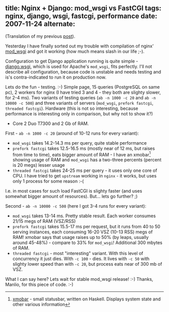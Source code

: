 title: Nginx + Django: mod_wsgi vs FastCGI
tags: nginx, django, wsgi, fastcgi, performance
date: 2007-11-24
alternate: <link rel="alternate" hreflang="ru" href="https://solovyov.net/blog/2007/nginx-mod-wsgi-vs-fastcgi/" /> <link rel="alternate" hreflang="en" href="https://solovyov.net/blog/2007/nginx-mod-wsgi-vs-fastcgi-en/" />
----

(Translation of my previous [post][1]).

Yesterday I have finally sorted out my trouble with compilation of nginx'
[mod_wsgi][2] and got it working (how much means slash in our life ;-).

Configuration to get Django application running is quite simple -
[django.wsgi][3], which is used for Apache's `mod_wsgi`, fits perfectly. I'll
not describe all configuration, because code is unstable and needs testing and
is's contra-indicated to run it on production now.

Lets do the fun - testing. :-) Simple page, 15 queries (PostgreSQL on same pc),
2 workers for nginx (I have tried 3 and 4 - they both are slighty slower, for
2-4 ms). Two variants of testing queries (`ab -n 1000 -c 20` and `ab -n 10000 -c
500`) and three variants of servers (`mod_wsgi`, `prefork fastcgi`, `threaded
fastcgi`). Hardware (this is not so interesting, because performance is
interesting only in comparison, but why not to show it?)
- Core 2 Duo T7300 and 2 Gb of RAM.

First - `ab -n 1000 -c 20` (around of 10-12 runs for every variant):

- `mod_wsgi` takes 14.2-14.3 ms per query, quite stable performance
- `prefork fastcgi` takes 12.5-16.5 ms (mostly near of 12 ms, but raises from
  time to time), eats bigger amount of RAM - I have an xmobar[^1] showing usage
  of RAM and `mod_wsgi` has a two-three percents (percent is 20 megs) lesser
  usage
- `threaded fastcgi` takes 24-25 ms per query - it uses only one core of CPU. I
  have tried to get `upstream` working in `nginx` - it works, but uses only 1
  process for some reason :-(

I.e. in most cases for such load FastCGI is slighty faster (and uses somewhat
bigger amount of resources). But... lets go further? ;)

Second - `ab -n 10000 -c 500` (here I got 3-4 runs for every variant):

- `mod_wsgi` takes 13-14 ms. Pretty stable result. Each worker consumes 21/15
  megs of RAM (VSZ/RSS)
- `prefork fastcgi` takes 15.5-17 ms per request, but it runs from 40 to 50
  serving instances, each consuming 16-20 VSZ (10-13 RSS) megs of RAM! xmobar
  says that usage raises up to 50% (by leaps, usually around 45-48%) - compare
  to 33% for `mod_wsgi`! Additional 300 mbytes of RAM.
- `threaded fastcgi` - most "interesting" variant. With this level of
  concurrency it just dies. With `-c 100` - dies. It lives with `-c 50` with
  slighty lower speed than with `-c 20`, but process eats near of 300 mb of VSZ.

What I can say here? Lets wait for stable mod_wsgi release! :-) Thanks, Manlio,
for this piece of code. :-)

[1]: http://piranha.org.ua/blog/2007/11/24/nginx-mod-wsgi-vs-fastcgi/
[2]: http://hg.mperillo.ath.cx/nginx/mod_wsgi/
[3]: http://trac.piranha.org.ua/browser/byteflow/django.wsgi
[4]: http://gorgias.mine.nu/xmobar/

[^1]: [xmobar][4] - small statusbar, written on Haskell. Displays system state and other various information

